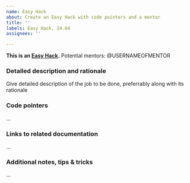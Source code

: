 ```yaml
---
name: Easy Hack
about: Create an Easy Hack with code pointers and a mentor
title: ''
labels: Easy Hack, 24.04
assignees: ''

---
```


**This is an [Easy Hack](https://collaboraonline.github.io/post/easyhacks/).**
Potential mentors: @USERNAMEOFMENTOR

### Detailed description and rationale
Give detailed description of the job to be done, preferrably along with its rationale

### Code pointers
...

### Links to related documentation
...

### Additional notes, tips & tricks
...
